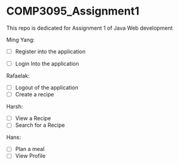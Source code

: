 # COMP3095_Assignment1

This repo is dedicated for Assignment 1 of Java Web development

Ming Yang:
- [ ] Register into the application
- [ ] Login Into the application


Rafaelak:
- [ ] Logout of the application
- [ ] Create a recipe

Harsh:
- [ ] View a Recipe
- [ ] Search for a Recipe

Hans:
- [ ] Plan a meal
- [ ] View Profile